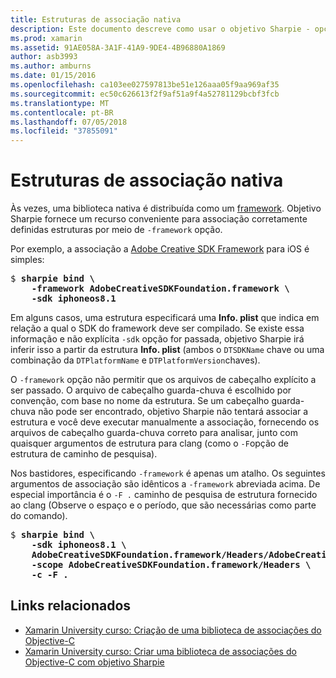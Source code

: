 ```yaml
---
title: Estruturas de associação nativa
description: Este documento descreve como usar o objetivo Sharpie - opção de estrutura para criar uma associação a uma biblioteca distribuído como uma estrutura.
ms.prod: xamarin
ms.assetid: 91AE058A-3A1F-41A9-9DE4-4B96880A1869
author: asb3993
ms.author: amburns
ms.date: 01/15/2016
ms.openlocfilehash: ca103ee027597813be51e126aaa05f9aa969af35
ms.sourcegitcommit: ec50c626613f2f9af51a9f4a52781129bcbf3fcb
ms.translationtype: MT
ms.contentlocale: pt-BR
ms.lasthandoff: 07/05/2018
ms.locfileid: "37855091"
---
```

# <a name="binding-native-frameworks"></a>Estruturas de associação nativa

Às vezes, uma biblioteca nativa é distribuída como um [framework](https://developer.apple.com/library/mac/documentation/MacOSX/Conceptual/BPFrameworks/Concepts/WhatAreFrameworks.html). Objetivo Sharpie fornece um recurso conveniente para associação corretamente definidas estruturas por meio de `-framework` opção.

Por exemplo, a associação a [Adobe Creative SDK Framework](https://creativesdk.adobe.com/downloads.html) para iOS é simples:

<pre>$ <b>sharpie bind \
    -framework AdobeCreativeSDKFoundation.framework \
    -sdk iphoneos8.1</b></pre>

Em alguns casos, uma estrutura especificará uma **Info. plist** que indica em relação a qual o SDK do framework deve ser compilado. Se existe essa informação e não explícita `-sdk` opção for passada, objetivo Sharpie irá inferir isso a partir da estrutura **Info. plist** (ambos o `DTSDKName` chave ou uma combinação da `DTPlatformName` e `DTPlatformVersion`chaves).

O `-framework` opção não permitir que os arquivos de cabeçalho explícito a ser passado. O arquivo de cabeçalho guarda-chuva é escolhido por convenção, com base no nome da estrutura. Se um cabeçalho guarda-chuva não pode ser encontrado, objetivo Sharpie não tentará associar a estrutura e você deve executar manualmente a associação, fornecendo os arquivos de cabeçalho guarda-chuva correto para analisar, junto com quaisquer argumentos de estrutura para clang (como o `-F`opção de estrutura de caminho de pesquisa).

Nos bastidores, especificando `-framework` é apenas um atalho. Os seguintes argumentos de associação são idênticos a `-framework` abreviada acima.
De especial importância é o `-F .` caminho de pesquisa de estrutura fornecido ao clang (Observe o espaço e o período, que são necessárias como parte do comando).

<pre>$ <b>sharpie bind \
    -sdk iphoneos8.1 \
    AdobeCreativeSDKFoundation.framework/Headers/AdobeCreativeSDKFoundation.h \
    -scope AdobeCreativeSDKFoundation.framework/Headers \
    -c -F .</b></pre>

## <a name="related-links"></a>Links relacionados

- [Xamarin University curso: Criação de uma biblioteca de associações do Objective-C](https://university.xamarin.com/classes/track/all#building-an-objective-c-bindings-library)
- [Xamarin University curso: Criar uma biblioteca de associações do Objective-C com objetivo Sharpie](https://university.xamarin.com/classes/track/all#build-an-objective-c-bindings-library-with-objective-sharpie)


